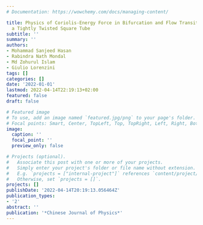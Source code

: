 ```yaml
---
# Documentation: https://wowchemy.com/docs/managing-content/

title: Physics of Coriolis-Energy Force in Bifurcation and Flow Transition through
  a Tightly Twisted Square Tube
subtitle: ''
summary: ''
authors:
- Mohammad Sanjeed Hasan
- Rabindra Nath Mondal
- Md Zohurul Islam
- Giulio Lorenzini
tags: []
categories: []
date: '2022-01-01'
lastmod: 2022-04-14T22:19:13+02:00
featured: false
draft: false

# Featured image
# To use, add an image named `featured.jpg/png` to your page's folder.
# Focal points: Smart, Center, TopLeft, Top, TopRight, Left, Right, BottomLeft, Bottom, BottomRight.
image:
  caption: ''
  focal_point: ''
  preview_only: false

# Projects (optional).
#   Associate this post with one or more of your projects.
#   Simply enter your project's folder or file name without extension.
#   E.g. `projects = ["internal-project"]` references `content/project/deep-learning/index.md`.
#   Otherwise, set `projects = []`.
projects: []
publishDate: '2022-04-14T20:19:13.056464Z'
publication_types:
- '2'
abstract: ''
publication: '*Chinese Journal of Physics*'
---
```

